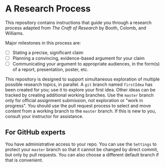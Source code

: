 # A Research Process

This repository contains instructions that guide you through a research process adapted from *The Craft of Research* by Booth, Colomb, and Williams.

Major milestones in this process are:
- [ ] Stating a precise, significant claim
- [ ] Planning a convincing, evidence-based argument for your claim
- [ ] Communicating your argument to appropriate audiences, in the form(s) of a report, presentation, poster, etc.

This repository is designed to support simultaneous exploration of multiple possible research topics, in parallel. A `git` branch named `firstIdea` has been created for you; use it to explore your first idea. Other ideas can be tracked by creating additional working branches. Use the `master` branch only for official assignment submission, not exploration or  "work in progress". You should use the pull request process to select and move content from a working branch to the `master` branch. If this is new to you, consult your instructor for assistance.

## For GitHub experts

You have administrative access to your repo. You can use the `Settings` to protect your `master` branch so that it cannot be changed by direct commit, but only by pull requests. You can also choose a different default branch if that is convenient.
